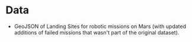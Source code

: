 # Data

* GeoJSON of Landing Sites for robotic missions on Mars (with updated additions of failed missions that wasn't part of the original dataset).
